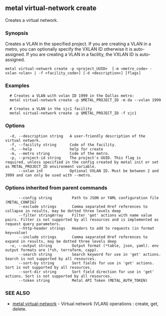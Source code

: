## metal virtual-network create

Creates a virtual network.

### Synopsis

Creates a VLAN in the specified project. If you are creating a VLAN in a metro, you can optionally specify the VXLAN ID otherwise it is auto-assigned. If you are creating a VLAN in a facility, the VXLAN ID is auto-assigned.

```
metal virtual-network create -p <project_UUID>  [-m <metro_code> -vxlan <vlan> | -f <facility_code>] [-d <description>] [flags]
```

### Examples

```
  # Creates a VLAN with vxlan ID 1999 in the Dallas metro:
  metal virtual-network create -p $METAL_PROJECT_ID -m da --vxlan 1999

  # Creates a VLAN in the sjc1 facility
  metal virtual-network create -p $METAL_PROJECT_ID -f sjc1
```

### Options

```
  -d, --description string   A user-friendly description of the virtual network.
  -f, --facility string      Code of the facility.
  -h, --help                 help for create
  -m, --metro string         Code of the metro.
  -p, --project-id string    The project's UUID. This flag is required, unless specified in the config created by metal init or set as METAL_PROJECT_ID environment variable.
      --vxlan int            Optional VXLAN ID. Must be between 2 and 3999 and can only be used with --metro.
```

### Options inherited from parent commands

```
      --config string         Path to JSON or YAML configuration file (METAL_CONFIG)
      --exclude strings       Comma separated Href references to collapse in results, may be dotted three levels deep
      --filter stringArray    Filter 'get' actions with name value pairs. Filter is not supported by all resources and is implemented as request query parameters.
      --http-header strings   Headers to add to requests (in format key=value)
      --include strings       Comma separated Href references to expand in results, may be dotted three levels deep
  -o, --output string         Output format (*table, json, yaml). env output formats are (*sh, terraform, capp).
      --search string         Search keyword for use in 'get' actions. Search is not supported by all resources.
      --sort-by string        Sort fields for use in 'get' actions. Sort is not supported by all resources.
      --sort-dir string       Sort field direction for use in 'get' actions. Sort is not supported by all resources.
      --token string          Metal API Token (METAL_AUTH_TOKEN)
```

### SEE ALSO

* [metal virtual-network](metal_virtual-network.md)	 - Virtual network (VLAN) operations : create, get, delete.

